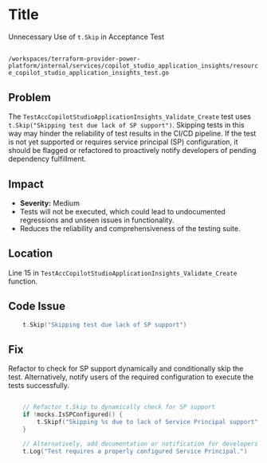 # Title

Unnecessary Use of `t.Skip` in Acceptance Test

##

`/workspaces/terraform-provider-power-platform/internal/services/copilot_studio_application_insights/resource_copilot_studio_application_insights_test.go`

## Problem

The `TestAccCopilotStudioApplicationInsights_Validate_Create` test uses `t.Skip("Skipping test due lack of SP support")`. Skipping tests in this way may hinder the reliability of test results in the CI/CD pipeline. If the test is not yet supported or requires service principal (SP) configuration, it should be flagged or refactored to proactively notify developers of pending dependency fulfillment.

## Impact

- **Severity:** Medium
- Tests will not be executed, which could lead to undocumented regressions and unseen issues in functionality.
- Reduces the reliability and comprehensiveness of the testing suite.

## Location

Line 15 in `TestAccCopilotStudioApplicationInsights_Validate_Create` function.

## Code Issue

```go
	t.Skip("Skipping test due lack of SP support")
```

## Fix

Refactor to check for SP support dynamically and conditionally skip the test. Alternatively, notify users of the required configuration to execute the tests successfully.

```go

	// Refactor t.Skip to dynamically check for SP support
	if !mocks.IsSPConfigured() {
		t.Skipf("Skipping %s due to lack of Service Principal support", t.Name())
	}

	// Alternatively, add documentation or notification for developers
	t.Log("Test requires a properly configured Service Principal.")
```
